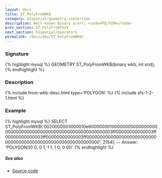 ```yaml
---
layout: docs
title: ST_PolyFromWKB
category: h2spatial/geometry-conversion
description: Well Known Binary &rarr; <code>POLYGON</code>
prev_section: ST_PolyFromText
next_section: h2spatial/operators
permalink: /docs/dev/ST_PolyFromWKB/
---
```


### Signature

{% highlight mysql %}
GEOMETRY ST_PolyFromWKB(binary wkb, int srid);
{% endhighlight %}

### Description

{% include from-wkb-desc.html type='POLYGON' %}
{% include sfs-1-2-1.html %}

### Example

{% highlight mysql %}
SELECT ST_PolyFromWKB('0020000003000010e600000001000000050000000000000000000000000000000000000000000000003ff00000000000003ff00000000000003ff00000000000003ff0000000000000000000000000000000000000000000000000000000000000', 2154);
-- Answer:  'POLYGON((0 0, 0 1, 1 1, 1 0, 0 0))'
{% endhighlight %}

##### See also

* <a href="https://github.com/irstv/H2GIS/blob/master/h2spatial/src/main/java/org/h2gis/h2spatial/internal/function/spatial/convert/ST_PolyFromWKB.java" target="_blank">Source code</a>

